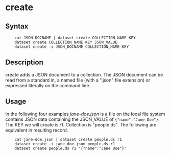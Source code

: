 create
======

Syntax
------

```shell
    cat JSON_DOCNAME | dataset create COLLECTION_NAME KEY
    dataset create COLLECTION_NAME KEY JSON_VALUE
    dataset create -i JSON_DOCNAME COLLECTION_NAME KEY
```

Description
-----------

create adds a JSON document to a collection. The JSON 
document can be read from a standard in, a named file (with a 
".json" file extension) or expressed literally on the command line.

Usage
-----

In the following four examples *jane-doe.json* is a file on the 
local file system contains JSON data containing the JSON_VALUE 
of `{"name":"Jane Doe"}`.  The KEY we will create is _r1_. 
Collection is "people.ds".  The following are equivalent in 
resulting record.

```shell
    cat jane-doe.json | dataset create people.ds r1
    dataset create -i jane-doe.json people.ds r1
    dataset create people.ds r1 '{"name":"Jane Doe"}'
```

